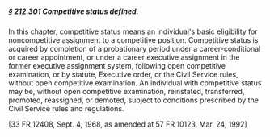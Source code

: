 ##### § 212.301 Competitive status defined. #####

In this chapter, competitive status means an individual's basic eligibility for noncompetitive assignment to a competitive position. Competitive status is acquired by completion of a probationary period under a career-conditional or career appointment, or under a career executive assignment in the former executive assignment system, following open competitive examination, or by statute, Executive order, or the Civil Service rules, without open competitive examination. An individual with competitive status may be, without open competitive examination, reinstated, transferred, promoted, reassigned, or demoted, subject to conditions prescribed by the Civil Service rules and regulations.

[33 FR 12408, Sept. 4, 1968, as amended at 57 FR 10123, Mar. 24, 1992]